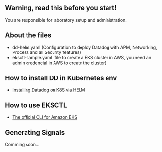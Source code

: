 ## Warning, read this before you start!
You are responsible for laboratory setup and administration.

## About the files
* dd-helm.yaml (Configuration to deploy Datadog with APM, Networking, Process and all Security features)
* eksctl-sample.yaml (file to create a EKS cluster in AWS, you need an admin credencial in AWS to create the cluster)

## How to install DD in Kubernetes env
* [Installing Datadog on K8S via HELM](https://docs.datadoghq.com/containers/kubernetes/installation?tab=helm)
  
## How to use EKSCTL
* [The official CLI for Amazon EKS](https://eksctl.io/)

## Generating Signals
Comming soon...
